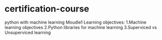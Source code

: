 # certification-course
python with machine learning
Moudle1 Learning objectives:
1.Machine learning objectives
2.Python libraries for machine learning
3.Superviced vs Unsuperviced learning
